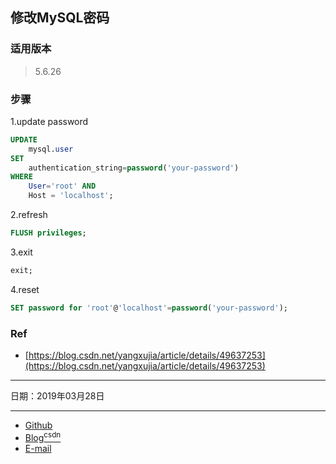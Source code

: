 ## 修改MySQL密码

### 适用版本
> 5.6.26

### 步骤

1.update password

```sql
UPDATE
    mysql.user
SET
    authentication_string=password('your-password')
WHERE
    User='root' AND
    Host = 'localhost';
```

2.refresh

```sql
FLUSH privileges;
```

3.exit

```sql
exit;
```

4.reset

```sql
SET password for 'root'@'localhost'=password('your-password');
```

### Ref

- [https://blog.csdn.net/yangxujia/article/details/49637253](https://blog.csdn.net/yangxujia/article/details/49637253)

------------

日期：2019年03月28日

------------

- [Github](https://github.com/qwhai)
- [Blog<sup>csdn</sup>](https://qwhai.blog.csdn.net)
- [E-mail](return_zero0@163.com)
